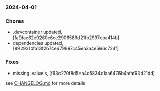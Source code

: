 ### 2024-04-01

### Chores
+ .devcontainer updated, [fa9fae62e9260c6ce2906586d21fb2997cba414b]
+ dependencies updated, [8929314fa13f2b74e679997c45ea3a4e566c724f]

### Fixes
+ missing .value's, [f63c270f8d5ea4d5834c1aa6476b4afaf93d21dd]

see <a href='https://github.com/mrjackwills/mealpedant_vue/blob/main/CHANGELOG.md'>CHANGELOG.md</a> for more details
